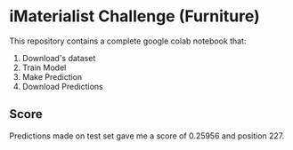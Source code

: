 # iMaterialist Challenge (Furniture)
This repository contains a complete google colab notebook that:
1. Download's dataset
2. Train Model
3. Make Prediction
4. Download Predictions

## Score
Predictions made on test set gave me a score of 0.25956 and position 227.